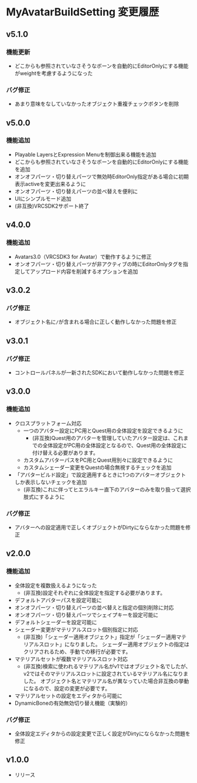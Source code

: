 # MyAvatarBuildSetting 変更履歴

## v5.1.0

### 機能更新

- どこからも参照されていなさそうなボーンを自動的にEditorOnlyにする機能がweightを考慮するようになった

### バグ修正

- あまり意味をなしていなかったオブジェクト重複チェックボタンを削除

## v5.0.0

### 機能追加

- Playable LayersとExpression Menuを制御出来る機能を追加
- どこからも参照されていなさそうなボーンを自動的にEditorOnlyにする機能を追加
- オンオフパーツ・切り替えパーツで無効時EditorOnly指定がある場合に初期表示activeを変更出来るように
- オンオフパーツ・切り替えパーツの並べ替えを便利に
- UIにシンプルモード追加
- (非互換)VRCSDK2サポート終了

## v4.0.0

### 機能追加

- Avatars3.0（VRCSDK3 for Avatar）で動作するように修正
- オンオフパーツ・切り替えパーツが非アクティブの時にEditorOnlyタグを指定してアップロード内容を削減するオプションを追加

## v3.0.2

### バグ修正

- オブジェクト名に`/`が含まれる場合に正しく動作しなかった問題を修正

## v3.0.1

### バグ修正

- コントロールパネルが一新されたSDKにおいて動作しなかった問題を修正

## v3.0.0

### 機能追加

- クロスプラットフォーム対応
  - 一つのアバター設定にPC用とQuest用の全体設定を設定できるように
    - (非互換)Quest用のアバターを管理していたアバター設定は、これまでの全体設定がPC用の全体設定となるので、Quest用の全体設定に付け替える必要があります。
  - カスタムアバターパスをPC用とQuest用別々に設定できるように
  - カスタムシェーダー変更をQuestの場合無視するチェックを追加
- 「アバタービルド設定」で設定適用するときに1つのアバターオブジェクトしか表示しないチェックを追加
  - (非互換)これに伴ってヒエラルキー直下のアバターのみを取り扱って選択肢式にするように

### バグ修正

- アバターへの設定適用で正しくオブジェクトがDirtyにならなかった問題を修正

## v2.0.0

### 機能追加

- 全体設定を複数扱えるようになった
  - (非互換)設定それぞれに全体設定を指定する必要があります。
- デフォルトアバターパスを設定可能に
- オンオフパーツ・切り替えパーツの並べ替えと指定の個別削除に対応
- オンオフパーツ・切り替えパーツでシェイプキーを設定可能に
- デフォルトシェーダーを設定可能に
- シェーダー変更がマテリアルスロット個別指定に対応
  - (非互換)「シェーダー適用オブジェクト」指定が「シェーダー適用マテリアルスロット」になりました。
    シェーダー適用オブジェクトの指定はクリアされるため、手動での移行が必要です。
- マテリアルセットが複数マテリアルスロット対応
  - (非互換)検索に使われるマテリアル名がv1ではオブジェクト名でしたが、v2ではそのマテリアルスロットに設定されているマテリアル名になりました。
    オブジェクト名とマテリアル名が異なっていた場合非互換の挙動になるので、設定の変更が必要です。
- マテリアルセットの設定をエディタから可能に
- DynamicBoneの有効無効切り替え機能（実験的）

### バグ修正

- 全体設定エディタからの設定変更で正しく設定がDirtyにならなかった問題を修正

## v1.0.0

- リリース
